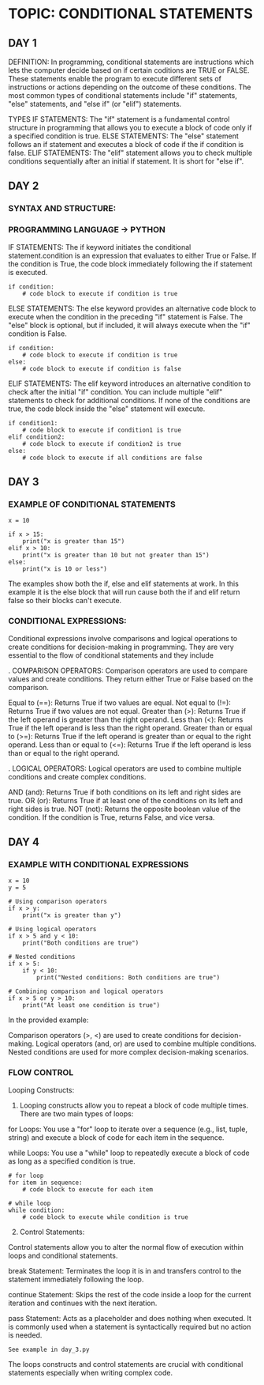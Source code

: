 # TOPIC: CONDITIONAL STATEMENTS

## DAY 1
DEFINITION:
  In programming, conditional statements are instructions which lets the computer decide based on if certain coditions
  are TRUE or FALSE. These statements enable the program to execute different sets of instructions or actions depending
  on the outcome of these conditions. The most common types of conditional statements include "if" statements, "else"
  statements, and "else if" (or "elif") statements.

TYPES
  IF STATEMENTS: The "if" statement is a fundamental control structure in programming that allows you to execute a block 
  of code only if a specified condition is true.
  ELSE STATEMENTS: The "else" statement follows an if statement and executes a block of code if the if condition is false.
  ELIF STATEMENTS: The "elif" statement allows you to check multiple conditions sequentially after an initial if statement. It is short for "else if".

## DAY 2
### SYNTAX AND STRUCTURE:
### PROGRAMMING LANGUAGE -> PYTHON

IF STATEMENTS:
The if keyword initiates the conditional statement.condition is an expression that evaluates to either True or False. If the condition is True, the code block immediately following the if statement is executed.
```
if condition:
    # code block to execute if condition is true

```

ELSE STATEMENTS:
The else keyword provides an alternative code block to execute when the condition in the preceding "if" statement is False. The "else" block is optional, but if included, it will always execute when the "if" condition is False.
```
if condition:
    # code block to execute if condition is true
else:
    # code block to execute if condition is false

```

ELIF STATEMENTS:
The elif keyword introduces an alternative condition to check after the initial "if" condition. You can include multiple "elif" statements to check for additional conditions. If none of the conditions are true, the code block inside the "else" statement will execute.
```
if condition1:
    # code block to execute if condition1 is true
elif condition2:
    # code block to execute if condition2 is true
else:
    # code block to execute if all conditions are false

```
## DAY 3
### EXAMPLE OF CONDITIONAL STATEMENTS
```
x = 10

if x > 15:
    print("x is greater than 15")
elif x > 10:
    print("x is greater than 10 but not greater than 15")
else:
    print("x is 10 or less")
```
The examples show both the if, else and elif statements at work. In this example it is the else block that will run cause
both the if and elif return false so their blocks can't execute.

###  CONDITIONAL EXPRESSIONS:
Conditional expressions involve comparisons and logical operations to create conditions for decision-making in programming.
They are very essential to the flow of conditional statements and they include

. COMPARISON OPERATORS:
Comparison operators are used to compare values and create conditions. They return either True or False based on the comparison.

Equal to (==): Returns True if two values are equal.
Not equal to (!=): Returns True if two values are not equal.
Greater than (>): Returns True if the left operand is greater than the right operand.
Less than (<): Returns True if the left operand is less than the right operand.
Greater than or equal to (>=): Returns True if the left operand is greater than or equal to the right operand.
Less than or equal to (<=): Returns True if the left operand is less than or equal to the right operand.

. LOGICAL OPERATORS:
Logical operators are used to combine multiple conditions and create complex conditions.

AND (and): Returns True if both conditions on its left and right sides are true.
OR (or): Returns True if at least one of the conditions on its left and right sides is true.
NOT (not): Returns the opposite boolean value of the condition. If the condition is True, returns False, and vice versa.

## DAY 4
### EXAMPLE WITH CONDITIONAL EXPRESSIONS
```
x = 10
y = 5

# Using comparison operators
if x > y:
    print("x is greater than y")

# Using logical operators
if x > 5 and y < 10:
    print("Both conditions are true")

# Nested conditions
if x > 5:
    if y < 10:
        print("Nested conditions: Both conditions are true")

# Combining comparison and logical operators
if x > 5 or y > 10:
    print("At least one condition is true")

```
In the provided example:

Comparison operators (>, <) are used to create conditions for decision-making.
Logical operators (and, or) are used to combine multiple conditions.
Nested conditions are used for more complex decision-making scenarios.

### FLOW CONTROL
Looping Constructs:

1. Looping constructs allow you to repeat a block of code multiple times. There are two main types of loops:

for Loops: You use a "for" loop to iterate over a sequence (e.g., list, tuple, string) and execute a block of code for each item in the sequence.

while Loops: You use a "while" loop to repeatedly execute a block of code as long as a specified condition is true.

```
# for loop
for item in sequence:
    # code block to execute for each item

# while loop
while condition:
    # code block to execute while condition is true

```

2. Control Statements:

Control statements allow you to alter the normal flow of execution within loops and conditional statements.

break Statement: Terminates the loop it is in and transfers control to the statement immediately following the loop.

continue Statement: Skips the rest of the code inside a loop for the current iteration and continues with the next iteration.

pass Statement: Acts as a placeholder and does nothing when executed. It is commonly used when a statement is syntactically required but no action is needed.

```
See example in day_3.py
```

The loops constructs and control statements are crucial with conditional statements especially when writing complex code.

